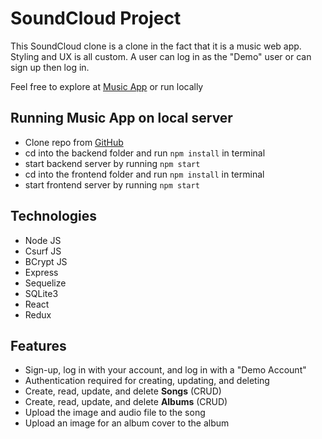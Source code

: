 # SoundCloud Project
  This SoundCloud clone is a clone in the fact that it is a music web app. Styling and UX is all custom.
  A user can log in as the "Demo" user or can sign up then log in.

  Feel free to explore at [Music App](https://sound-cloud-clone-flc.herokuapp.com/) or run locally

## Running Music App on local server
  - Clone repo from [GitHub](https://github.com/FrontLineCoding/sound-cloud-clone)
  - cd into the backend folder and run `npm install` in terminal
  - start backend server by running `npm start`
  - cd into the frontend folder and run `npm install` in terminal
  - start frontend server by running `npm start`

## Technologies
  - Node JS
  - Csurf JS
  - BCrypt JS
  - Express
  - Sequelize
  - SQLite3
  - React
  - Redux

## Features
  - Sign-up, log in with your account, and log in with a "Demo Account"
  - Authentication required for creating, updating, and deleting
  - Create, read, update, and delete **Songs** (CRUD)
  - Create, read, update, and delete **Albums** (CRUD)
  - Upload the image and audio file to the song
  - Upload an image for an album cover to the album
